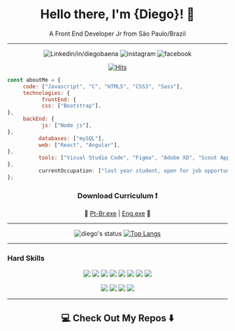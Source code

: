 <div align="center">

# Hello there, I'm {Diego}! 👋 
A Front End Developer Jr from São Paulo/Brazil

</div>

---
<div align="center">

![Linkedin/in/diegobaena](https://img.shields.io/badge/in/diegobaena-0077B5?style=for-the-badge&logo=linkedin&logoColor=white "www.linkedin.com")
![instagram](https://img.shields.io/badge//dihhbaena-E4405F?style=for-the-badge&logo=instagram&logoColor=white)
![facebook](https://img.shields.io/badge/DIHHBAENA-1877F2?style=for-the-badge&logo=facebook&logoColor=white)

[![Hits](https://hits.seeyoufarm.com/api/count/incr/badge.svg?url=https%3A%2F%2Fgithub.com%2Fdiegobaena89&count_bg=%233D76C8&title_bg=%23555555&icon=&icon_color=%23E7E7E7&title=visits&edge_flat=false)](https://hits.seeyoufarm.com)

</div>

```javascript
const aboutMe = {
     code: ["Javascript", "C", "HTML5", "CSS3", "Sass"],
     technologies: {
           frontEnd: {
           css: ["Bootstrap"],  
},
     backEnd: {
           js: ["Node js"],
},
          databases: ["mySQL"],
          web: ["React", "Angular"],
},
          tools: ["Visual Studio Code", "Figma", "Adobe XD", "Scout App"],
},
          currentOccupation: ["last year student, open for job opportunities"],
};

```
<div align="center">

  ### **Download Curriculum**    :heavy_exclamation_mark: 
  🔽  [Pt-Br.exe](https://drive.google.com/file/d/18iIRAZo_kw4X0bsv9sC-GrovtkVA1wKa/view?usp=sharing) |  [Eng.exe](https://drive.google.com/file/d/1O931vnfxBk7fN6pvAPZaSda4PE742ifq/view?usp=sharing)  🔽 


</div>


---
<div align="center">


![diego's status](https://github-readme-stats.vercel.app/api?username=diegobaena89&&theme=dark&show_show_icons=true) [![Top Langs](https://github-readme-stats.vercel.app/api/top-langs/?username=diegobaena89&langs_count=6&hide=html&theme=dark&layout=compact)](https://github.com/diegobaena89/github-readme-stats)

</div>


---

### Hard Skills

<div align="center"> <img src="https://img.shields.io/badge/javascript%20-%23323330.svg?&style=for-the-badge&logo=javascript&logoColor=%23F7DF1E"/> <img src="https://img.shields.io/badge/html5%20-%23E34F26.svg?&style=for-the-badge&logo=html5&logoColor=white"/> <img src="https://img.shields.io/badge/css3%20-%231572B6.svg?&style=for-the-badge&logo=css3&logoColor=white"/> <img src="https://img.shields.io/badge/c%20-%2300599C.svg?&style=for-the-badge&logo=c&logoColor=white"/> <img src="https://img.shields.io/badge/markdown-%23000000.svg?&style=for-the-badge&logo=markdown&logoColor=white"/> 
<img src="https://img.shields.io/badge/react%20-%2320232a.svg?&style=for-the-badge&logo=react&logoColor=%2361DAFB"/> <img src="https://img.shields.io/badge/bootstrap%20-%23563D7C.svg?&style=for-the-badge&logo=bootstrap&logoColor=white"/> <img src="https://img.shields.io/badge/SASS%20-hotpink.svg?&style=for-the-badge&logo=SASS&logoColor=white"/>

<img src="https://img.shields.io/badge/adobe%20xd%20-%23FF26BE.svg?&style=for-the-badge&logo=adobe%20xd&logoColor=white"/> <img src="https://img.shields.io/badge/adobe%20photoshop%20-%2331A8FF.svg?&style=for-the-badge&logo=adobe%20photoshop&logoColor=white"/> <img src="https://img.shields.io/badge/figma%20-%23F24E1E.svg?&style=for-the-badge&logo=figma&logoColor=white"/> <img src="https://img.shields.io/badge/github%20-%23121011.svg?&style=for-the-badge&logo=github&logoColor=white"/> </div>


---

## <div align="center"> 💻 Check Out My Repos ⬇️ </div>
